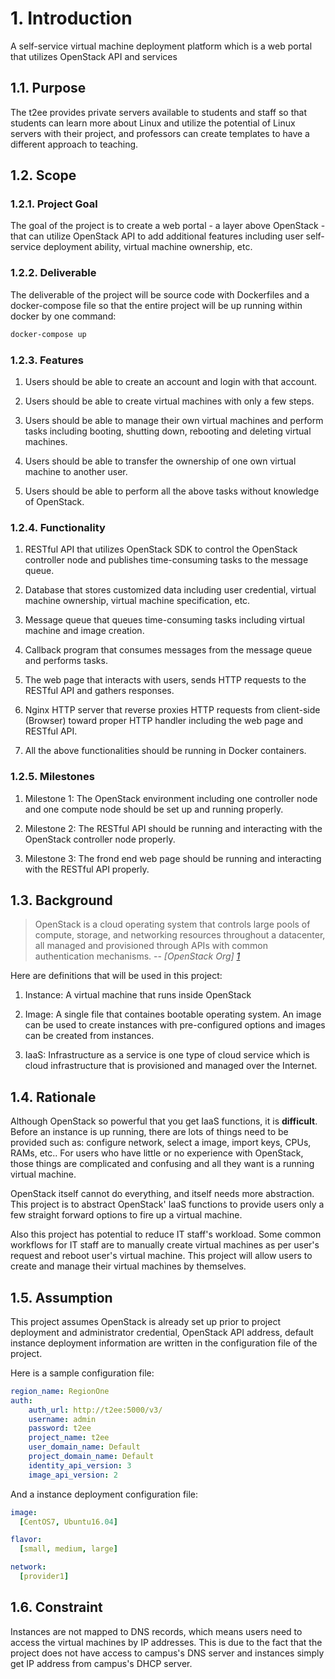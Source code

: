 # 1. Introduction

A self-service virtual machine deployment platform which is a web portal that utilizes OpenStack API and services

## 1.1. Purpose

The t2ee provides private servers available to students and staff so that students can learn more about Linux and utilize the potential of Linux servers with their project, and professors can create templates to have a different approach to teaching. 

## 1.2. Scope

### 1.2.1. Project Goal

The goal of the project is to create a web portal - a layer above OpenStack - that can utilize OpenStack API to add additional features including user self-service deployment ability, virtual machine ownership, etc.

### 1.2.2. Deliverable

The deliverable of the project will be source code with Dockerfiles and a docker-compose file so that the entire project will be up running within docker by one command:

```bash
docker-compose up
```

### 1.2.3. Features

1. Users should be able to create an account and login with that account.  

2. Users should be able to create virtual machines with only a few steps.

3. Users should be able to manage their own virtual machines and perform tasks including booting, shutting down, rebooting and deleting virtual machines.

4. Users should be able to transfer the ownership of one own virtual machine to another user.

5. Users should be able to perform all the above tasks without knowledge of OpenStack.

### 1.2.4. Functionality

1. RESTful API that utilizes OpenStack SDK to control the OpenStack controller node and publishes time-consuming tasks to the message queue.

2. Database that stores customized data including user credential, virtual machine ownership, virtual machine specification, etc.

3. Message queue that queues time-consuming tasks including virtual machine and image creation.

4. Callback program that consumes messages from the message queue and performs tasks.

5. The web page that interacts with users, sends HTTP requests to the RESTful API and gathers responses.

6. Nginx HTTP server that reverse proxies HTTP requests from client-side (Browser) toward proper HTTP handler including the web page and RESTful API.

7. All the above functionalities should be running in Docker containers.

### 1.2.5. Milestones

1. Milestone 1: The OpenStack environment including one controller node and one compute node should be set up and running properly.

2. Milestone 2: The RESTful API should be running and interacting with the OpenStack controller node properly.

3. Milestone 3: The frond end web page should be running and interacting with the RESTful API properly. 

## 1.3. Background

> OpenStack is a cloud operating system that controls large pools of compute, storage, and networking resources throughout a datacenter, all managed and provisioned through APIs with common authentication mechanisms.
> -- <cite>[OpenStack Org] [1]</cite>

Here are definitions that will be used in this project:

1. Instance: A virtual machine that runs inside OpenStack

2. Image: A single file that containes bootable operating system. An image can be used to create instances with pre-configured options and images can be created from instances.

3. IaaS: Infrastructure as a service is one type of cloud service which is cloud infrastructure that is provisioned and managed over the Internet. 

## 1.4. Rationale

Although OpenStack so powerful that you get IaaS functions, it is **difficult**. Before an instance is up running, there are lots of things need to be provided such as: configure network, select a image, import keys, CPUs, RAMs, etc.. For users who have little or no experience with OpenStack, those things are complicated and confusing and all they want is a running virtual machine. 

OpenStack itself cannot do everything, and itself needs more abstraction. This project is to abstract OpenStack' IaaS functions to provide users only a few straight forward options to fire up a virtual machine. 

Also this project has potential to reduce IT staff's workload. Some common workflows for IT staff are to manually create virtual machines as per user's request and reboot user's virtual machine. This project will allow users to create and manage their virtual machines by themselves. 

## 1.5. Assumption

This project assumes OpenStack is already set up prior to project deployment and administrator credential, OpenStack API address, default instance deployment information are written in the configuration file of the project.

Here is a sample configuration file:

``` yaml
region_name: RegionOne
auth:
    auth_url: http://t2ee:5000/v3/
    username: admin
    password: t2ee
    project_name: t2ee
    user_domain_name: Default
    project_domain_name: Default
    identity_api_version: 3
    image_api_version: 2
```

And a instance deployment configuration file:

```yaml
image:
  [CentOS7, Ubuntu16.04]

flavor:
  [small, medium, large]

network:
  [provider1]
```

## 1.6. Constraint

Instances are not mapped to DNS records, which means users need to access the virtual machines by IP addresses. This is due to the fact that the project does not have access to campus's DNS server and instances simply get IP address from campus's DHCP server.


[1]: https://www.openstack.org/software/
